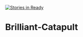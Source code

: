 [![Stories in Ready](https://badge.waffle.io/BrilliantCatapult/Brilliant-Catapult.png?label=ready&title=Ready)](https://waffle.io/BrilliantCatapult/Brilliant-Catapult)
# Brilliant-Catapult
